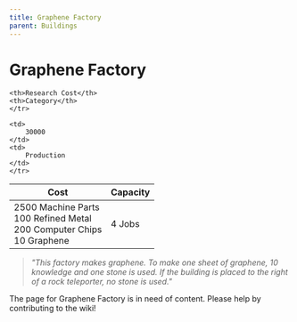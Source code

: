 ```yaml
---
title: Graphene Factory
parent: Buildings
---
```

# Graphene Factory

<table>
<thead>
	<tr>
	<th>Cost</th>
	<th>Capacity</th>
	
	<th>Research Cost</th>
	<th>Category</th>
	</tr>
</thead>
<tbody>
	<tr>
	<td>
		2500 Machine Parts<br>100 Refined Metal<br>200 Computer Chips<br>10 Graphene
	</td>
	<td>
		4 Jobs
	</td>
	
	<td>
		30000
	</td>
	<td>
		Production
	</td>
	</tr>
</tbody>
</table>

> *"This factory makes graphene. To make one sheet of graphene, 10 knowledge and one stone is used. If the building is placed to the right of a rock teleporter, no stone is used."*

The page for Graphene Factory is in need of content. Please help by contributing to the wiki!

